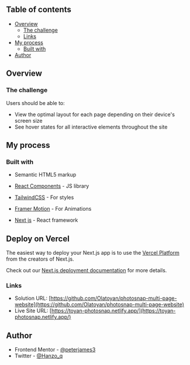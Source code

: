 
## Table of contents

- [Overview](#overview)
  - [The challenge](#the-challenge)
  - [Links](#links)
- [My process](#my-process)
  - [Built with](#built-with)
- [Author](#author)

## Overview

### The challenge

Users should be able to:

- View the optimal layout for each page depending on their device's screen size
- See hover states for all interactive elements throughout the site


## My process

### Built with

- Semantic HTML5 markup

- [React Components](https://reactjs.org/) - JS library
- [TailwindCSS](https://tailwindcss.com/) - For styles
- [Framer Motion](https://www.framer.com/motion/) - For Animations
- [Next js](https://nextjs.org/) - React framework


## Deploy on Vercel

The easiest way to deploy your Next.js app is to use the [Vercel Platform](https://vercel.com/new?utm_medium=default-template&filter=next.js&utm_source=create-next-app&utm_campaign=create-next-app-readme) from the creators of Next.js.

Check out our [Next.js deployment documentation](https://nextjs.org/docs/app/building-your-application/deploying) for more details.


### Links

- Solution URL: [https://github.com/Olatoyan/photosnap-multi-page-website](https://github.com/Olatoyan/photosnap-multi-page-website)
- Live Site URL: [https://toyan-photosnap.netlify.app/](https://toyan-photosnap.netlify.app/)

## Author

- Frontend Mentor - [@peterjames3](https://www.frontendmentor.io/profile/peterjames3)
- Twitter - [@Hanzo_q](https://www.twitter.com/_annonnymouss_)
